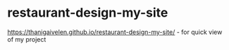 # restaurant-design-my-site
https://thanigaivelen.github.io/restaurant-design-my-site/ - for quick view of my project
